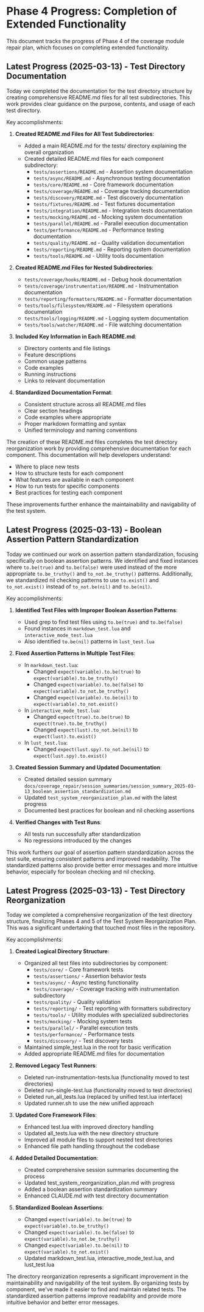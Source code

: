 # Phase 4 Progress: Completion of Extended Functionality

This document tracks the progress of Phase 4 of the coverage module repair plan, which focuses on completing extended functionality.

## Latest Progress (2025-03-13) - Test Directory Documentation

Today we completed the documentation for the test directory structure by creating comprehensive README.md files for all test subdirectories. This work provides clear guidance on the purpose, contents, and usage of each test directory.

Key accomplishments:

1. **Created README.md Files for All Test Subdirectories**:
   - Added a main README.md for the tests/ directory explaining the overall organization
   - Created detailed README.md files for each component subdirectory:
     - `tests/assertions/README.md` - Assertion system documentation
     - `tests/async/README.md` - Asynchronous testing documentation
     - `tests/core/README.md` - Core framework documentation
     - `tests/coverage/README.md` - Coverage tracking documentation
     - `tests/discovery/README.md` - Test discovery documentation
     - `tests/fixtures/README.md` - Test fixtures documentation
     - `tests/integration/README.md` - Integration tests documentation
     - `tests/mocking/README.md` - Mocking system documentation
     - `tests/parallel/README.md` - Parallel execution documentation
     - `tests/performance/README.md` - Performance testing documentation
     - `tests/quality/README.md` - Quality validation documentation
     - `tests/reporting/README.md` - Reporting system documentation
     - `tests/tools/README.md` - Utility tools documentation

2. **Created README.md Files for Nested Subdirectories**:
   - `tests/coverage/hooks/README.md` - Debug hook documentation
   - `tests/coverage/instrumentation/README.md` - Instrumentation documentation
   - `tests/reporting/formatters/README.md` - Formatter documentation
   - `tests/tools/filesystem/README.md` - Filesystem operations documentation
   - `tests/tools/logging/README.md` - Logging system documentation
   - `tests/tools/watcher/README.md` - File watching documentation

3. **Included Key Information in Each README.md**:
   - Directory contents and file listings
   - Feature descriptions
   - Common usage patterns
   - Code examples
   - Running instructions
   - Links to relevant documentation

4. **Standardized Documentation Format**:
   - Consistent structure across all README.md files
   - Clear section headings
   - Code examples where appropriate
   - Proper markdown formatting and syntax
   - Unified terminology and naming conventions

The creation of these README.md files completes the test directory reorganization work by providing comprehensive documentation for each component. This documentation will help developers understand:

- Where to place new tests
- How to structure tests for each component
- What features are available in each component
- How to run tests for specific components
- Best practices for testing each component

These improvements further enhance the maintainability and navigability of the test system.

## Latest Progress (2025-03-13) - Boolean Assertion Pattern Standardization

Today we continued our work on assertion pattern standardization, focusing specifically on boolean assertion patterns. We identified and fixed instances where `to.be(true)` and `to.be(false)` were used instead of the more appropriate `to.be_truthy()` and `to_not.be_truthy()` patterns. Additionally, we standardized nil checking patterns to use `to.exist()` and `to_not.exist()` instead of `to_not.be(nil)` and `to.be(nil)`.

Key accomplishments:

1. **Identified Test Files with Improper Boolean Assertion Patterns**:
   - Used grep to find test files using `to.be(true)` and `to.be(false)`
   - Found instances in `markdown_test.lua` and `interactive_mode_test.lua`
   - Also identified `to.be(nil)` patterns in `lust_test.lua`

2. **Fixed Assertion Patterns in Multiple Test Files**:
   - In `markdown_test.lua`:
     - Changed `expect(variable).to.be(true)` to `expect(variable).to.be_truthy()`
     - Changed `expect(variable).to.be(false)` to `expect(variable).to_not.be_truthy()`
     - Changed `expect(variable).to.be(nil)` to `expect(variable).to_not.exist()`
   - In `interactive_mode_test.lua`:
     - Changed `expect(true).to.be(true)` to `expect(true).to.be_truthy()`
     - Changed `expect(lust).to_not.be(nil)` to `expect(lust).to.exist()`
   - In `lust_test.lua`:
     - Changed `expect(lust.spy).to_not.be(nil)` to `expect(lust.spy).to.exist()`

3. **Created Session Summary and Updated Documentation**:
   - Created detailed session summary `docs/coverage_repair/session_summaries/session_summary_2025-03-13_boolean_assertion_standardization.md`
   - Updated `test_system_reorganization_plan.md` with the latest progress
   - Documented best practices for boolean and nil checking assertions

4. **Verified Changes with Test Runs**:
   - All tests run successfully after standardization
   - No regressions introduced by the changes

This work furthers our goal of assertion pattern standardization across the test suite, ensuring consistent patterns and improved readability. The standardized patterns also provide better error messages and more intuitive behavior, especially for boolean checking and nil checking.

## Latest Progress (2025-03-13) - Test Directory Reorganization

Today we completed a comprehensive reorganization of the test directory structure, finalizing Phases 4 and 5 of the Test System Reorganization Plan. This was a significant undertaking that touched most files in the repository.

Key accomplishments:

1. **Created Logical Directory Structure**:
   - Organized all test files into subdirectories by component:
     - `tests/core/` - Core framework tests
     - `tests/assertions/` - Assertion behavior tests
     - `tests/async/` - Async testing functionality
     - `tests/coverage/` - Coverage tracking with instrumentation subdirectory
     - `tests/quality/` - Quality validation
     - `tests/reporting/` - Test reporting with formatters subdirectory
     - `tests/tools/` - Utility modules with specialized subdirectories
     - `tests/mocking/` - Mocking system tests
     - `tests/parallel/` - Parallel execution tests
     - `tests/performance/` - Performance tests
     - `tests/discovery/` - Test discovery tests
   - Maintained simple_test.lua in the root for basic verification
   - Added appropriate README.md files for documentation

2. **Removed Legacy Test Runners**:
   - Deleted run-instrumentation-tests.lua (functionality moved to test directories)
   - Deleted run-single-test.lua (functionality moved to test directories)
   - Deleted run_all_tests.lua (replaced by unified test.lua interface)
   - Updated runner.sh to use the new unified approach

3. **Updated Core Framework Files**:
   - Enhanced test.lua with improved directory handling
   - Updated all_tests.lua with the new directory structure
   - Improved all module files to support nested test directories
   - Enhanced file path handling throughout the codebase

4. **Added Detailed Documentation**:
   - Created comprehensive session summaries documenting the process
   - Updated test_system_reorganization_plan.md with progress
   - Added a boolean assertion standardization summary
   - Enhanced CLAUDE.md with test directory documentation

5. **Standardized Boolean Assertions**:
   - Changed `expect(variable).to.be(true)` to `expect(variable).to.be_truthy()`
   - Changed `expect(variable).to.be(false)` to `expect(variable).to_not.be_truthy()`
   - Changed `expect(variable).to.be(nil)` to `expect(variable).to_not.exist()`
   - Updated markdown_test.lua, interactive_mode_test.lua, and lust_test.lua

The directory reorganization represents a significant improvement in the maintainability and navigability of the test system. By organizing tests by component, we've made it easier to find and maintain related tests. The standardized assertion patterns improve readability and provide more intuitive behavior and better error messages.